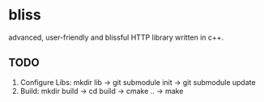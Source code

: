 # bliss
advanced, user-friendly and blissful HTTP library written in c++.

## TODO
1. Configure Libs: mkdir lib -> git submodule init -> git submodule update
2. Build: mkdir build -> cd build -> cmake .. -> make